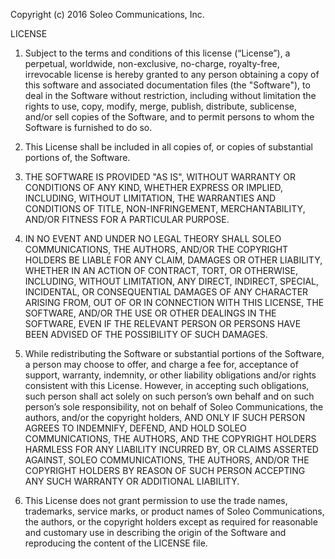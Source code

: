 Copyright (c) 2016 Soleo Communications, Inc.

LICENSE

1.  Subject to the terms and conditions of this license (“License”), a 
perpetual, worldwide, non-exclusive, no-charge, royalty-free, irrevocable 
license is hereby granted to any person obtaining a copy of this software and 
associated documentation files (the "Software"), to deal in the Software 
without restriction, including without limitation the rights to use, copy, 
modify, merge, publish, distribute, sublicense, and/or sell copies of the 
Software, and to permit persons to whom the Software is furnished to do so.

2.  This License shall be included in all copies of, or copies of substantial 
portions of, the Software.

3.  THE SOFTWARE IS PROVIDED "AS IS", WITHOUT WARRANTY OR CONDITIONS OF ANY 
KIND, WHETHER EXPRESS OR IMPLIED, INCLUDING, WITHOUT LIMITATION, THE 
WARRANTIES AND CONDITIONS OF TITLE, NON-INFRINGEMENT, MERCHANTABILITY, AND/OR 
FITNESS FOR A PARTICULAR PURPOSE. 

4.  IN NO EVENT AND UNDER NO LEGAL THEORY SHALL SOLEO COMMUNICATIONS, THE 
AUTHORS, AND/OR THE COPYRIGHT HOLDERS BE LIABLE FOR ANY CLAIM, DAMAGES OR 
OTHER LIABILITY, WHETHER IN AN ACTION OF CONTRACT, TORT, OR OTHERWISE, 
INCLUDING, WITHOUT LIMITATION, ANY DIRECT, INDIRECT, SPECIAL, INCIDENTAL, OR 
CONSEQUENTIAL DAMAGES OF ANY CHARACTER ARISING FROM, OUT OF OR IN CONNECTION 
WITH THIS LICENSE, THE SOFTWARE, AND/OR THE USE OR OTHER DEALINGS IN THE 
SOFTWARE, EVEN IF THE RELEVANT PERSON OR PERSONS HAVE BEEN ADVISED OF THE 
POSSIBILITY OF SUCH DAMAGES.

5.  While redistributing the Software or substantial portions of the 
Software, a person may choose to offer, and charge a fee for, acceptance of 
support, warranty, indemnity, or other liability obligations and/or rights 
consistent with this License. However, in accepting such obligations, such 
person shall act solely on such person’s own behalf and on such person’s sole 
responsibility, not on behalf of Soleo Communications, the authors, and/or 
the copyright holders, AND ONLY IF SUCH PERSON AGREES TO INDEMNIFY, DEFEND, 
AND HOLD SOLEO COMMUNICATIONS, THE AUTHORS, AND THE COPYRIGHT HOLDERS 
HARMLESS FOR ANY LIABILITY INCURRED BY, OR CLAIMS ASSERTED AGAINST, SOLEO 
COMMUNICATIONS, THE AUTHORS, AND/OR THE COPYRIGHT HOLDERS BY REASON OF SUCH 
PERSON ACCEPTING ANY SUCH WARRANTY OR ADDITIONAL LIABILITY.


6.  This License does not grant permission to use the trade names, 
trademarks, service marks, or product names of Soleo Communications, the 
authors, or the copyright holders except as required for reasonable and 
customary use in describing the origin of the Software and reproducing the 
content of the LICENSE file.
